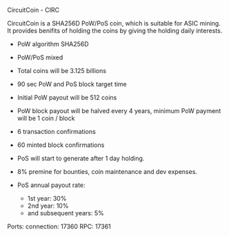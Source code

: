 CircuitCoin - CIRC

CircuitCoin is a SHA256D PoW/PoS coin, which is suitable for ASIC mining. It provides benifits of holding the coins by giving the holding daily interests.

- PoW algorithm SHA256D
- PoW/PoS mixed
- Total coins will be 3.125 billions
- 90 sec PoW and PoS block target time
- Initial PoW payout will be 512 coins
- PoW block payout will be halved every 4 years, minimum PoW payment will be 1 coin / block
- 6 transaction confirmations
- 60 minted block confirmations
- PoS will start to generate after 1 day holding. 
- 8% premine for bounties, coin maintenance and dev expenses.


- PoS annual payout rate:
	- 1st year: 30%
	- 2nd year: 10%
	- and subsequent years: 5%

Ports:
connection:	17360
RPC:			17361
